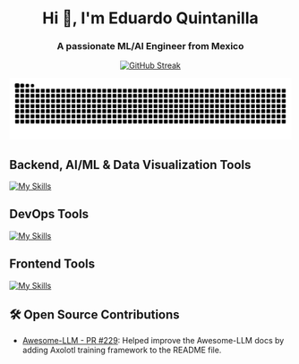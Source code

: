 <h1 align="center">Hi 👋, I'm Eduardo Quintanilla</h1>
<h3 align="center">A passionate ML/AI Engineer from Mexico</h3>

<p align="center">
  <a href="#">
    <img
      src="https://streak-stats.demolab.com?user=eduquintanillae&theme=highcontrast&border_radius=7&hide_border=true&exclude_days=Sun%2CSat&card_width=467"
      alt="GitHub Streak"
    />
  </a>
</p>

<picture>
  <source media="(prefers-color-scheme: dark)" srcset="https://raw.githubusercontent.com/eduquintanillae/eduquintanillae/output/github-contribution-grid-snake.svg">
  <source media="(prefers-color-scheme: light)" srcset="https://raw.githubusercontent.com/eduquintanillae/eduquintanillae/output/github-contribution-grid-snake.svg">
  <img alt="github contribution grid snake animation" src="https://raw.githubusercontent.com/eduquintanillae/eduquintanillae/output/github-contribution-grid-snake.svg">
</picture>

<!-- <h3 align="left">Languages and Tools:</h3> -->
<h2 align="left">Backend, AI/ML & Data Visualization Tools</h2>

[![My Skills](https://skillicons.dev/icons?i=py,pytorch,sklearn,django,fastapi,flask,postgres,grafana,elasticsearch)](https://skillicons.dev)

<h2 align="left">DevOps Tools</h2>

[![My Skills](https://skillicons.dev/icons?i=aws,azure,gcp,docker,kubernetes,git,github,bash)](https://skillicons.dev)

<h2 align="left">Frontend Tools</h2>

[![My Skills](https://skillicons.dev/icons?i=html,css,js,vue,react,nextjs,tailwind,bootstrap)](https://skillicons.dev)


## 🛠 Open Source Contributions
- [Awesome-LLM - PR #229](https://github.com/Hannibal046/Awesome-LLM/pull/229): Helped improve the Awesome-LLM docs by adding Axolotl training framework to the README file.

<!-- <p align="left">
<a href="https://linkedin.com/in/edu-quintanilla" target="blank"><img align="center" src="https://raw.githubusercontent.com/rahuldkjain/github-profile-readme-generator/master/src/images/icons/Social/linked-in-alt.svg" alt="edu-quintanilla" height="30" width="40" /></a>
</p> -->